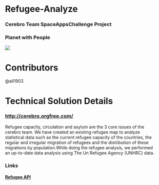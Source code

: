 # Refugee-Analyze
### Cerebro Team SpaceAppsChallenge Project
### Planet with People
![](https://raw.githubusercontent.com/cerebrov/refugee-analyze/master/gif/ezgif.com-video-to-gif.gif)

# Contributors 
@ali1903
# Technical Solution Details
### http://cerebro.orgfree.com/
Refugee capacity, circulation and asylum are the 3 core issues of the cerebro team. We have created an existing refugee map to analyze statistical data such as the current refugee capacity of the countries, the regular and irregular migration of refugees and the distribution of these migrations by population.While doing the refugee analysis, we performed an up-to-date data analysis using The Un Refugee Agency (UNHRC) data. 

### Links
#### [Refugee API](http://localhost/)
